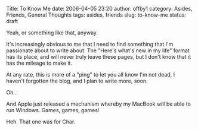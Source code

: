 Title: To Know Me
date: 2006-04-05 23:20
author: offby1
category: Asides, Friends, General Thoughts
tags: asides, friends
slug: to-know-me
status: draft

Yeah, or something like that, anyway.

It's increasingly obvious to me that I need to find something that I'm passionate about to write about. The "Here's what's new in my life" format has its place, and will never truly leave these pages, but I don't know that it has the mileage to make it.

At any rate, this is more of a "ping" to let you all know I'm not dead, I haven't forgotten the blog, and I plan to write more, soon.

Oh\...

And Apple just released a mechanism whereby my MacBook will be able to run Windows. Games, games, games!

Heh. That one was for Char.
